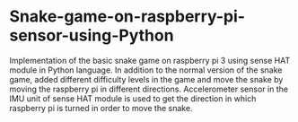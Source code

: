 # Snake-game-on-raspberry-pi-sensor-using-Python

Implementation of the basic snake game on raspberry pi 3 using sense HAT module in Python language. In addition to the normal version of the snake game, added different difficulty levels in the game and move the snake by moving the raspberry pi in different directions.
Accelerometer sensor in the IMU unit of sense HAT module is used to get the direction in which raspberry pi is turned in order to move the snake.
